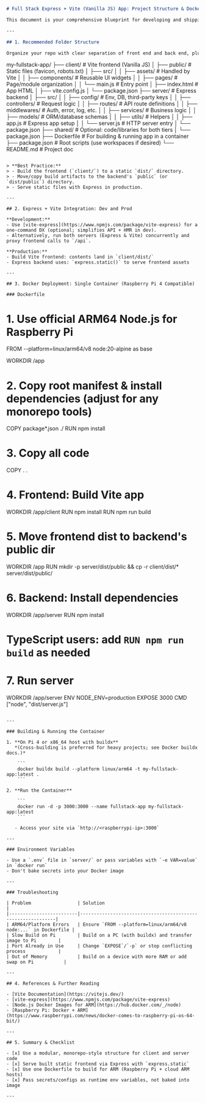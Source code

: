 ```markdown
# Full Stack Express + Vite (Vanilla JS) App: Project Structure & Docker Deployment

This document is your comprehensive blueprint for developing and shipping a maintainable, performant full-stack app built with Express.js (Node.js) as the backend, and a Vite-powered vanilla JS frontend—deployable as a unified Docker container, including for Raspberry Pi 4 (ARM64).

---

## 1. Recommended Folder Structure

Organize your repo with clear separation of front end and back end, plus a zone for shared code (if needed).

```

my-fullstack-app/
├── client/               \# Vite frontend (Vanilla JS)
│   ├── public/           \# Static files (favicon, robots.txt)
│   ├── src/
│   │   ├── assets/       \# Handled by Vite
│   │   ├── components/   \# Reusable UI widgets
│   │   ├── pages/        \# Page/module organization
│   │   └── main.js       \# Entry point
│   ├── index.html        \# App HTML
│   ├── vite.config.js
│   └── package.json
├── server/               \# Express backend
│   ├── src/
│   │   ├── config/       \# Env, DB, third-party keys
│   │   ├── controllers/  \# Request logic
│   │   ├── routes/       \# API route definitions
│   │   ├── middlewares/  \# Auth, error, log, etc.
│   │   ├── services/     \# Business logic
│   │   ├── models/       \# ORM/database schemas
│   │   ├── utils/        \# Helpers
│   │   ├── app.js        \# Express app setup
│   │   └── server.js     \# HTTP server entry
│   └── package.json
├── shared/               \# Optional: code/libraries for both tiers
│   └── package.json
├── Dockerfile            \# For building \& running app in a container
├── package.json          \# Root scripts (use workspaces if desired)
└── README.md             \# Project doc

```

> **Best Practice:**  
> - Build the frontend (`client/`) to a static `dist/` directory.
> - Move/copy build artifacts to the backend's `public` (or `dist/public`) directory.
> - Serve static files with Express in production.

---

## 2. Express + Vite Integration: Dev and Prod

**Development:**
- Use [vite-express](https://www.npmjs.com/package/vite-express) for a one-command DX (optional; simplifies API + HMR in dev).
- Alternatively, run both servers (Express & Vite) concurrently and proxy frontend calls to `/api`.

**Production:**
- Build Vite frontend: contents land in `client/dist/`
- Express backend uses: `express.static()` to serve frontend assets

---

## 3. Docker Deployment: Single Container (Raspberry Pi 4 Compatible)

### Dockerfile

```


# 1. Use official ARM64 Node.js for Raspberry Pi

FROM --platform=linux/arm64/v8 node:20-alpine as base

WORKDIR /app

# 2. Copy root manifest \& install dependencies (adjust for any monorepo tools)

COPY package*.json ./
RUN npm install

# 3. Copy all code

COPY . .

# 4. Frontend: Build Vite app

WORKDIR /app/client
RUN npm install
RUN npm run build

# 5. Move frontend dist to backend's public dir

WORKDIR /app
RUN mkdir -p server/dist/public \&\& cp -r client/dist/* server/dist/public/

# 6. Backend: Install dependencies

WORKDIR /app/server
RUN npm install

# TypeScript users: add `RUN npm run build` as needed

# 7. Run server

WORKDIR /app/server
ENV NODE_ENV=production
EXPOSE 3000
CMD ["node", "dist/server.js"]

```

---

### Building & Running the Container

1. **On Pi 4 or x86_64 host with buildx**  
   *(Cross-building is preferred for heavy projects; see Docker buildx docs.)*

    ```
    docker buildx build --platform linux/arm64 -t my-fullstack-app:latest .
    ```

2. **Run the Container**

    ```
    docker run -d -p 3000:3000 --name fullstack-app my-fullstack-app:latest
    ```

   - Access your site via `http://<raspberrypi-ip>:3000`

---

### Environment Variables

- Use a `.env` file in `server/` or pass variables with `-e VAR=value` in `docker run`
- Don't bake secrets into your Docker image

---

### Troubleshooting

| Problem                 | Solution                                                    |
|-------------------------|-------------------------------------------------------------|
| ARM64/Platform Errors   | Ensure `FROM --platform=linux/arm64/v8 node:...` in Dockerfile |
| Slow Build on Pi        | Build on a PC (with buildx) and transfer image to Pi        |
| Port Already in Use     | Change `EXPOSE`/`-p` or stop conflicting process            |
| Out of Memory           | Build on a device with more RAM or add swap on Pi           |

---

## 4. References & Further Reading

- [Vite Documentation](https://vitejs.dev/)
- [vite-express](https://www.npmjs.com/package/vite-express)
- [Node.js Docker Images for ARM](https://hub.docker.com/_/node)  
- [Raspberry Pi: Docker + ARM](https://www.raspberrypi.com/news/docker-comes-to-raspberry-pi-os-64-bit/)

---

## 5. Summary & Checklist

- [x] Use a modular, monorepo-style structure for client and server code
- [x] Serve built static frontend via Express with `express.static`
- [x] Use one Dockerfile to build for ARM (Raspberry Pi + cloud ARM hosts)
- [x] Pass secrets/configs as runtime env variables, not baked into image

---

